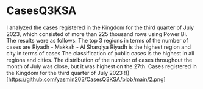 # CasesQ3KSA
I analyzed the cases registered in the Kingdom for the third quarter of July 2023, which consisted of more than 225 thousand rows using Power Bi.
The results were as follows:
The top 3 regions in terms of the number of cases are Riyadh - Makkah - Al Sharqiya
Riyadh is the highest region and city in terms of cases
The classification of public cases is the highest in all regions and cities. The distribution of the number of cases throughout the month of July was close, but it was highest on the 27th.
Cases registered in the Kingdom for the third quarter of July 2023
!()[https://github.com/yasmin203/CasesQ3KSA/blob/main/2.png]

